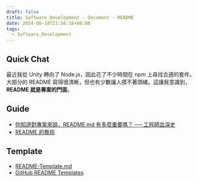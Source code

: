 ```yaml
---
draft: false
title: Software Development - Document - README
date: 2024-06-18T21:56:18+08:00
tags:
  - Software_Development
---
```


## Quick Chat

最近我從 Unity 轉向了 Node.js，因此花了不少時間在 npm 上尋找合適的套件。大部分的 README 寫得很清晰，但也有少數讓人摸不著頭緒。這讓我意識到，**README 就是專案的門面**。  

## Guide

- [你知道對專案來說，README.md 有多麼重要嗎？ ── 工程師血淚史](https://medium.com/dean-lin/%E4%BD%A0%E7%9F%A5%E9%81%93%E5%B0%8D%E5%B0%88%E6%A1%88%E4%BE%86%E8%AA%AA-readme-md-%E6%9C%89%E5%A4%9A%E9%BA%BC%E9%87%8D%E8%A6%81%E5%97%8E-%E5%B7%A5%E7%A8%8B%E5%B8%AB%E8%A1%80%E6%B7%9A%E5%8F%B2-c0fb0908343e)
- [README 的藝術](https://github.com/hackergrrl/art-of-readme/blob/master/README-zh-TW.md)

## Template
- [README-Template.md](https://gist.github.com/PurpleBooth/109311bb0361f32d87a2)
- [GitHub README Templates](https://www.readme-templates.com/)
